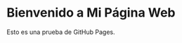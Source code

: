 <!DOCTYPE html>
<html lang="en">
<head>
    <meta charset="UTF-8">
    <meta name="viewport" content="width=device-width, initial-scale=1.0">
    <title>Mi Página Web</title>
    <link rel="stylesheet" href="style.css">
</head>
<body>
    <h1>Bienvenido a Mi Página Web</h1>
    <p>Esto es una prueba de GitHub Pages.</p>
    <script src="script.js"></script>
</body>
</html>

</html>
